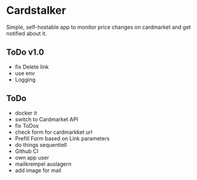 # Cardstalker

Simple, self-hostable app to monitor price changes on cardmarket and get notified about it.

## ToDo v1.0
* fix Delete link
* use env
* Logging


## ToDo
* docker it
* switch to Cardmarket API
* fix ToDos
* check form for cardmarkket url
* Prefill Form based on Link parameters
* do things sequentiell
* Github CI
* own app user
* mailkrempel auslagern
* add image for mail

